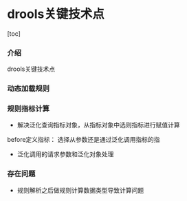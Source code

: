 # drools关键技术点

[toc]

### 介绍
drools关键技术点

### 动态加载规则

### 规则指标计算
* 解决泛化查询指标对象，从指标对象中选则指标进行赋值计算

before定义指标： 选择从参数还是通过泛化调用指标的指

* 泛化调用的请求参数和泛化对象处理

###  存在问题
* 规则解析之后做规则计算数据类型导致计算问题
